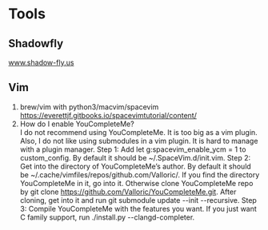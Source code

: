 # Tools

## Shadowfly
www.shadow-fly.us

## Vim
1. brew/vim with python3/macvim/spacevim\
  https://everettjf.gitbooks.io/spacevimtutorial/content/
3. How do I enable YouCompleteMe?\
  I do not recommend using YouCompleteMe.
  It is too big as a vim plugin. Also, I do not like using submodules in a vim
  plugin. It is hard to manage with a plugin manager.
  Step 1: Add let g:spacevim_enable_ycm = 1 to custom_config. By default
  it should be ~/.SpaceVim.d/init.vim.
  Step 2: Get into the directory of YouCompleteMe’s author. By default it
  should be ~/.cache/vimfiles/repos/github.com/Valloric/. If you find the
  directory YouCompleteMe in it, go into it. Otherwise clone
  YouCompleteMe repo by
  git clone https://github.com/Valloric/YouCompleteMe.git. After cloning,
  get into it and run git submodule update --init --recursive.
  Step 3: Compile YouCompleteMe with the features you want. If you just want
  C family support, run ./install.py --clangd-completer.
